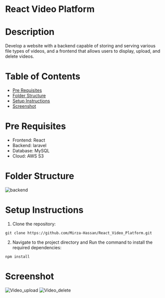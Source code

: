 # React Video Platform

# Description
Develop a website with a backend capable of storing and serving various file types of videos, and a frontend that allows users to display, upload, and delete videos.

# Table of Contents

- [Pre Requisites](#pre-requisites)
- [Folder Structure](#folder-structure)
- [Setup Instructions](#setup-instructions)
- [Screenshot](#screenshot)

# Pre Requisites
- Frontend: React
- Backend: laravel
- Database: MySQL
- Cloud: AWS S3

# Folder Structure
![backend](https://github.com/Mirza-Hassan/React_Video_Platform/assets/17096257/b5ed614e-a299-40fd-b5cf-7109a1086eef)

# Setup Instructions

1. Clone the repository:
```
git clone https://github.com/Mirza-Hassan/React_Video_Platform.git
```
2. Navigate to the project directory and Run the command to install the required dependencies:
```
npm install
```

# Screenshot
![Video_upload](https://github.com/Mirza-Hassan/React_Video_Platform/assets/17096257/a7542117-20fd-4a56-b8ce-0ff2f6900dca)
![Video_delete](https://github.com/Mirza-Hassan/React_Video_Platform/assets/17096257/37413d57-8054-4eda-9e5b-d324d1193812)
